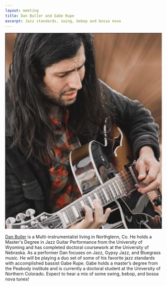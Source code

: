 ```yaml
---
layout: meeting
title: Dan Buller and Gabe Rupe
excerpt: Jazz standards, swing, bebop and bossa nova
---
```

![Dan Buller](/pics/20241028-DanBuller.jpg)

[Dan Buller](https://danbullermusic.com/) is a Multi-instrumentalist living in Northglenn, Co. He holds a Master's Degree in Jazz Guitar Performance from the University of Wyoming and has completed doctoral coursework at the University of Nebraska. As a performer Dan focuses on Jazz, Gypsy Jazz, and Bluegrass music. He will be playing a duo set of some of his favorite jazz standards with accomplished bassist Gabe Rupe. Gabe holds a master’s degree from the Peabody institute and is currently a doctoral student at the University of Northern Colorado. Expect to hear a mix of some swing, bebop, and bossa nova tunes!
